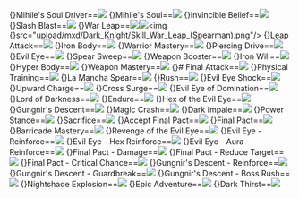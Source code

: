 {}Mihile's Soul Driver==<img src="upload/mxd/Dark_Knight/Skill_Mihile's_Soul_Driver.png"/>
{}Mihile's Soul==<img src="upload/mxd/Dark_Knight/Skill_Mihile's_Soul.png"/>
{}Invincible Belief==<img src="upload/mxd/Dark_Knight/Skill_Invincible_Belief.png"/>
{}Slash Blast==<img src="upload/mxd/Dark_Knight/Skill_Slash_Blast.png"/>
{}War Leap==<img src="upload/mxd/Dark_Knight/Skill_War_Leap_(Swordman_and_Page).png"/><img src="upload/mxd/Dark_Knight/Skill_War_Leap_(Fighter).png"/><img {}src="upload/mxd/Dark_Knight/Skill_War_Leap_(Spearman).png"/>
{}Leap Attack==<img src="upload/mxd/Dark_Knight/Skill_Leap_Attack.png"/>
{}Iron Body==<img src="upload/mxd/Dark_Knight/Skill_Iron_Body.png"/>
{}Warrior Mastery==<img src="upload/mxd/Dark_Knight/Skill_Warrior_Mastery.png"/>
{}Piercing Drive==<img src="upload/mxd/Dark_Knight/Skill_Piercing_Drive.png"/>
{}Evil Eye==<img src="upload/mxd/Dark_Knight/Skill_Evil_Eye.png"/>
{}Spear Sweep==<img src="upload/mxd/Dark_Knight/Skill_Spear_Sweep.png"/>
{}Weapon Booster==<img src="upload/mxd/Dark_Knight/Skill_Weapon_Booster_(Spearman).png"/>
{}Iron Will==<img src="upload/mxd/Dark_Knight/Skill_Iron_Will_(Spearman).png"/>
{}Hyper Body==<img src="upload/mxd/Dark_Knight/Skill_Hyper_Body.png"/>
{}Weapon Mastery==<img src="upload/mxd/Dark_Knight/Skill_Weapon_Mastery_(Spearman).png"/>
{}# Final Attack==<img src="upload/mxd/Dark_Knight/Skill_Final_Attack.png"/>
{}Physical Training==<img src="upload/mxd/Dark_Knight/Skill_Physical_Training.png"/>
{}La Mancha Spear==<img src="upload/mxd/Dark_Knight/Skill_La_Mancha_Spear.png"/>
{}Rush==<img src="upload/mxd/Dark_Knight/Skill_Rush_(Berserker).png"/>
{}Evil Eye Shock==<img src="upload/mxd/Dark_Knight/Skill_Evil_Eye_Shock.png"/>
{}Upward Charge==<img src="upload/mxd/Dark_Knight/Skill_Upward_Charge_(Berserker).png"/>
{}Cross Surge==<img src="upload/mxd/Dark_Knight/Skill_Cross_Surge.png"/>
{}Evil Eye of Domination==<img src="upload/mxd/Dark_Knight/Skill_Evil_Eye_of_Domination.png"/>
{}Lord of Darkness==<img src="upload/mxd/Dark_Knight/Skill_Lord_of_Darkness.png"/>
{}Endure==<img src="upload/mxd/Dark_Knight/Skill_Endure.png"/>
{}Hex of the Evil Eye==<img src="upload/mxd/Dark_Knight/Skill_Hex_of_the_Evil_Eye.png"/>
{}Gungnir's Descent==<img src="upload/mxd/Dark_Knight/Skill_Gungnir's_Descent.png"/>
{}Magic Crash==<img src="upload/mxd/Dark_Knight/Skill_Magic_Crash_(Warrior).png"/>
{}Dark Impale==<img src="upload/mxd/Dark_Knight/Skill_Dark_Impale.png"/>
{}Power Stance==<img src="upload/mxd/Dark_Knight/Skill_Power_Stance_(Warrior).png"/>
{}Sacrifice==<img src="upload/mxd/Dark_Knight/Skill_Sacrifice.png"/>
{}Accept Final Pact==<img src="upload/mxd/Dark_Knight/Skill_Accept_Final_Pact.png"/>
{}Final Pact==<img src="upload/mxd/Dark_Knight/Skill_Final_Pact.png"/>
{}Barricade Mastery==<img src="upload/mxd/Dark_Knight/Skill_Barricade_Mastery_(Dark_Knight).png"/>
{}Revenge of the Evil Eye==<img src="upload/mxd/Dark_Knight/Skill_Revenge_of_the_Evil_Eye.png"/>
{}Evil Eye - Reinforce==<img src="upload/mxd/Dark_Knight/Skill_Evil_Eye_-_Reinforce.png"/>
{}Evil Eye - Hex Reinforce==<img src="upload/mxd/Dark_Knight/Skill_Evil_Eye_-_Hex_Reinforce.png"/>
{}Evil Eye - Aura Reinforce==<img src="upload/mxd/Dark_Knight/Skill_Evil_Eye_-_Aura_Reinforce.png"/>
{}Final Pact - Damage==<img src="upload/mxd/Dark_Knight/Skill_Final_Pact_-_Damage.png"/>
{}Final Pact - Reduce Target==<img src="upload/mxd/Dark_Knight/Skill_Final_Pact_-_Reduce_Target.png"/>
{}Final Pact - Critical Chance==<img src="upload/mxd/Dark_Knight/Skill_Final_Pact_-_Critical_Chance.png"/>
{}Gungnir's Descent - Reinforce==<img src="upload/mxd/Dark_Knight/Skill Gungnir's_Descent_-_Reinforce.png"/>
{}Gungnir's Descent - Guardbreak==<img src="upload/mxd/Dark_Knight/Skill Gungnir's_Descent_-_Guardbreak.png"/>
{}Gungnir's Descent - Boss Rush==<img src="upload/mxd/Dark_Knight/Skill Gungnir's_Descent_-_Boss_Rush.png"/>
{}Nightshade Explosion==<img src="upload/mxd/Dark_Knight/Skill_Nightshade_Explosion.png"/>
{}Epic Adventure==<img src="upload/mxd/Dark_Knight/Skill_Epic_Adventure_(Warrior).png"/>
{}Dark Thirst==<img src="upload/mxd/Dark_Knight/Skill_Dark_Thirst.png"/>